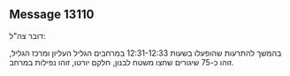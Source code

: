 ## Message 13110

דובר צה"ל:

בהמשך להתרעות שהופעלו בשעות 12:31-12:33 במרחבים הגליל העליון ומרכז הגליל, זוהו כ-75 שיגורים שחצו משטח לבנון, חלקם יורטו, זוהו נפילות במרחב.

